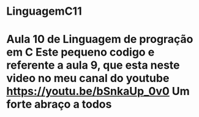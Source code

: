 # LinguagemC11
# Aula 10 de Linguagem de progração em C Este pequeno codigo e referente a aula 9, que esta neste video no meu canal do youtube https://youtu.be/bSnkaUp_0v0  Um forte abraço a todos
